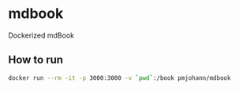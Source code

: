 # mdbook
Dockerized mdBook

## How to run

```sh
docker run --rm -it -p 3000:3000 -v `pwd`:/book pmjohann/mdbook
```